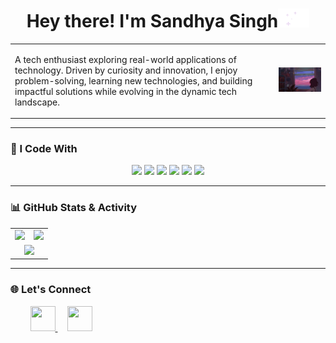 <h1 align="center">Hey there! I'm Sandhya Singh<img src="https://raw.githubusercontent.com/sandhyaasingh/sandhyaasingh/main/huh.gif" width="50" height="30"></h1>

<table>  
  <tr>  
    <td>  
      <p>  
        A tech enthusiast exploring real-world applications of technology. Driven by curiosity and innovation, I enjoy problem-solving, learning new technologies, and building impactful solutions while evolving in the dynamic tech landscape.  
      </p>  
    </td>  
    <td>  
      <img src="https://raw.githubusercontent.com/sandhyaasingh/sandhyaasingh/main/Giffy.gif" width="310">  
    </td>  
  </tr>  
</table>  

---  

### 🚀 I Code With  

<p align="center">  
  <!-- Programming Languages -->  
  <img src="https://skillicons.dev/icons?i=c,cpp,java,python" />  
  <!-- Frontend & Backend Development -->  
  <img src="https://skillicons.dev/icons?i=html,css,react,nodejs,flask" />  
  <!-- AI/ML -->  
  <img src="https://skillicons.dev/icons?i=pytorch,tensorflow" />  
  <!-- Databases -->  
  <img src="https://skillicons.dev/icons?i=mongodb,postgres,mysql" />  
  <!-- DevOps & Cloud -->  
  <img src="https://skillicons.dev/icons?i=docker,aws,gcp" />  
  <!-- Tools -->  
  <img src="https://skillicons.dev/icons?i=git,github,eclipse,vscode" />  
</p>  

---  

### 📊 GitHub Stats & Activity  

<table align="center">  
  <tr>  
    <td>  
      <img src="https://github-readme-stats.vercel.app/api?username=sandhyaasingh&show_icons=true&theme=tokyonight&count_private=true" />  
    </td>  
    <td>  
      <img src="https://github-readme-stats.vercel.app/api/top-langs/?username=sandhyaasingh&layout=compact&theme=tokyonight" />  
    </td>  
  </tr>  
  <tr>  
    <td colspan="2" align="center">  
      <img src="https://streak-stats.demolab.com/?user=sandhyaasingh&theme=tokyonight" height="140" />  
    </td>  
  </tr>  
</table>  
  

---  

### 🌐 Let's Connect  

<p align="left">  
  &nbsp; &nbsp; &nbsp; &nbsp;  
  <a href="https://www.linkedin.com/in/sandhyasinghm/" target="_blank" style="outline: none;">  
    <img src="https://skillicons.dev/icons?i=linkedin" width="40" height="40"/>  
  </a>  
  &nbsp; &nbsp;  
  <a href="mailto:sandhyasingh17073@gmail.com" style="outline: none;">  
    <img src="https://upload.wikimedia.org/wikipedia/commons/7/7e/Gmail_icon_%282020%29.svg" width="40" height="40"/>  
  </a>  
</p>

